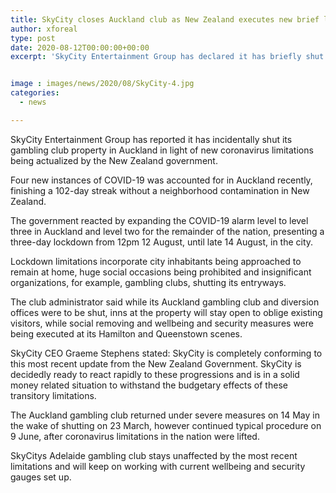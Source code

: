 ```yaml
---
title: SkyCity closes Auckland club as New Zealand executes new brief lockdown restrictions
author: xforeal 
type: post
date: 2020-08-12T00:00:00+00:00
excerpt: 'SkyCity Entertainment Group has declared it has briefly shut its club property in Auckland because of new coronavirus limitations being actualized by the New Zealand government '


image : images/news/2020/08/SkyCity-4.jpg
categories:
  - news

---
```

SkyCity Entertainment Group has reported it has incidentally shut its gambling club property in Auckland in light of new coronavirus limitations being actualized by the New Zealand government. 

Four new instances of COVID-19 was accounted for in Auckland recently, finishing a 102-day streak without a neighborhood contamination in New Zealand. 

The government reacted by expanding the COVID-19 alarm level to level three in Auckland and level two for the remainder of the nation, presenting a three-day lockdown from 12pm 12 August, until late 14 August, in the city. 

Lockdown limitations incorporate city inhabitants being approached to remain at home, huge social occasions being prohibited and insignificant organizations, for example, gambling clubs, shutting its entryways. 

The club administrator said while its Auckland gambling club and diversion offices were to be shut, inns at the property will stay open to oblige existing visitors, while social removing and wellbeing and security measures were being executed at its Hamilton and Queenstown scenes. 

SkyCity CEO Graeme Stephens stated: SkyCity is completely conforming to this most recent update from the New Zealand Government. SkyCity is decidedly ready to react rapidly to these progressions and is in a solid money related situation to withstand the budgetary effects of these transitory limitations. 

The Auckland gambling club returned under severe measures on 14 May in the wake of shutting on 23 March, however continued typical procedure on 9 June, after coronavirus limitations in the nation were lifted. 

SkyCitys Adelaide gambling club stays unaffected by the most recent limitations and will keep on working with current wellbeing and security gauges set up.